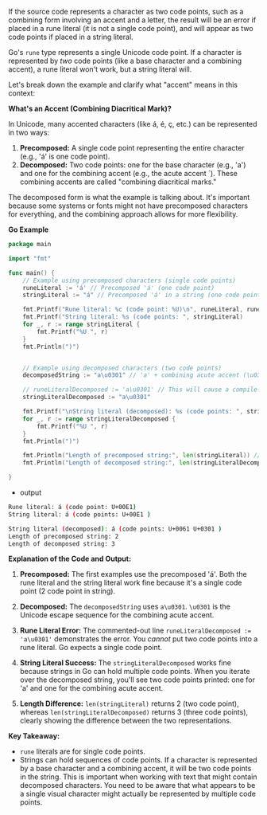 If the source code represents a character as two code points, such as a combining form involving an accent and a letter, the result will be an error if placed in a rune literal (it is not a single code point), and will appear as two code points if placed in a string literal.

Go's `rune` type represents a single Unicode code point.  If a character is represented by *two* code points (like a base character and a combining accent), a rune literal won't work, but a string literal will.

Let's break down the example and clarify what "accent" means in this context:

**What's an Accent (Combining Diacritical Mark)?**

In Unicode, many accented characters (like á, é, ç, etc.) can be represented in two ways:

1. **Precomposed:** A single code point representing the entire character (e.g., 'á' is one code point).
2. **Decomposed:** Two code points: one for the base character (e.g., 'a') and one for the combining accent (e.g., the acute accent ´).  These combining accents are called "combining diacritical marks."

The decomposed form is what the example is talking about.  It's important because some systems or fonts might not have precomposed characters for everything, and the combining approach allows for more flexibility.

**Go Example**

```go
package main

import "fmt"

func main() {
    // Example using precomposed characters (single code points)
    runeLiteral := 'á' // Precomposed 'á' (one code point)
    stringLiteral := "á" // Precomposed 'á' in a string (one code point)

    fmt.Printf("Rune literal: %c (code point: %U)\n", runeLiteral, runeLiteral)
    fmt.Printf("String literal: %s (code points: ", stringLiteral)
    for _, r := range stringLiteral {
        fmt.Printf("%U ", r)
    }
    fmt.Println(")")


    // Example using decomposed characters (two code points)
    decomposedString := "a\u0301" // 'a' + combining acute accent (\u0301)

    // runeLiteralDecomposed := 'a\u0301' // This will cause a compile-time error: invalid character literal (more than one character)
    stringLiteralDecomposed := "a\u0301"

    fmt.Printf("\nString literal (decomposed): %s (code points: ", stringLiteralDecomposed)
    for _, r := range stringLiteralDecomposed {
        fmt.Printf("%U ", r)
    }
    fmt.Println(")")

    fmt.Println("Length of precomposed string:", len(stringLiteral)) // 1 (one code point)
    fmt.Println("Length of decomposed string:", len(stringLiteralDecomposed)) // 2 (two code points)

}
```
- output
```bash
Rune literal: á (code point: U+00E1)
String literal: á (code points: U+00E1 )

String literal (decomposed): á (code points: U+0061 U+0301 )
Length of precomposed string: 2
Length of decomposed string: 3
```

**Explanation of the Code and Output:**

1. **Precomposed:** The first examples use the precomposed 'á'.  Both the rune literal and the string literal work fine because it's a single code point (2 code point in string).

2. **Decomposed:** The `decomposedString` uses `a\u0301`.  `\u0301` is the Unicode escape sequence for the combining acute accent.

3. **Rune Literal Error:**  The commented-out line `runeLiteralDecomposed := 'a\u0301'` demonstrates the error.  You *cannot* put two code points into a rune literal.  Go expects a single code point.

4. **String Literal Success:** The `stringLiteralDecomposed` works fine because strings in Go can hold multiple code points.  When you iterate over the decomposed string, you'll see two code points printed: one for 'a' and one for the combining acute accent.

5. **Length Difference:** `len(stringLiteral)` returns 2 (two code point), whereas `len(stringLiteralDecomposed)` returns 3 (three code points), clearly showing the difference between the two representations.

**Key Takeaway:**

* `rune` literals are for single code points.
* Strings can hold sequences of code points.  If a character is represented by a base character and a combining accent, it will be two code points in the string.  This is important when working with text that might contain decomposed characters.  You need to be aware that what appears to be a single visual character might actually be represented by multiple code points.
